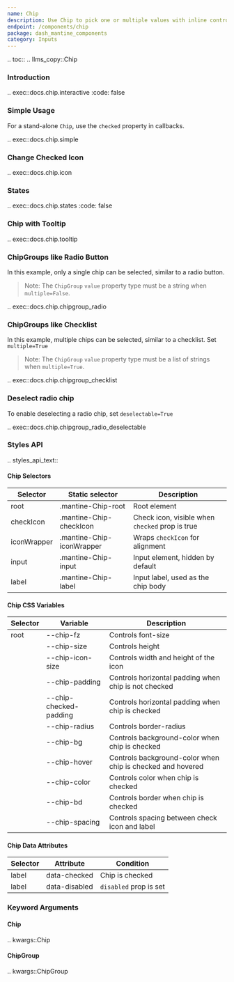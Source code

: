 ```yaml
---
name: Chip
description: Use Chip to pick one or multiple values with inline controls
endpoint: /components/chip
package: dash_mantine_components
category: Inputs
---
```


.. toc::
.. llms_copy::Chip

### Introduction

.. exec::docs.chip.interactive
    :code: false

### Simple Usage

For a stand-alone `Chip`, use the `checked` property in callbacks.

.. exec::docs.chip.simple


### Change Checked Icon

.. exec::docs.chip.icon



### States

.. exec::docs.chip.states
    :code: false


### Chip with Tooltip

.. exec::docs.chip.tooltip


### ChipGroups like Radio Button

In this example, only a single chip can be selected, similar to a radio button. 

> Note:  The  `ChipGroup` `value` property type must be a string when `multiple=False`.

.. exec::docs.chip.chipgroup_radio


### ChipGroups like Checklist

In this example,  multiple chips can be selected, similar to a checklist.  Set `multiple=True`

> Note: The  `ChipGroup` `value` property type must be a list of strings when `multiple=True`.

.. exec::docs.chip.chipgroup_checklist

### Deselect radio chip

To enable deselecting a radio chip, set `deselectable=True`


.. exec::docs.chip.chipgroup_radio_deselectable

### Styles API

.. styles_api_text::

#### Chip Selectors

| Selector    | Static selector              | Description                               |
|-------------|------------------------------|-------------------------------------------|
| root        | .mantine-Chip-root            | Root element                              |
| checkIcon   | .mantine-Chip-checkIcon       | Check icon, visible when `checked` prop is true |
| iconWrapper | .mantine-Chip-iconWrapper     | Wraps `checkIcon` for alignment           |
| input       | .mantine-Chip-input           | Input element, hidden by default          |
| label       | .mantine-Chip-label           | Input label, used as the chip body        |

#### Chip CSS Variables

| Selector | Variable                  | Description                                          |
|----------|---------------------------|------------------------------------------------------|
| root     | --chip-fz                  | Controls font-size                                   |
|          | --chip-size                | Controls height                                      |
|          | --chip-icon-size           | Controls width and height of the icon                |
|          | --chip-padding             | Controls horizontal padding when chip is not checked |
|          | --chip-checked-padding     | Controls horizontal padding when chip is checked     |
|          | --chip-radius              | Controls border-radius                               |
|          | --chip-bg                  | Controls background-color when chip is checked       |
|          | --chip-hover               | Controls background-color when chip is checked and hovered |
|          | --chip-color               | Controls color when chip is checked                  |
|          | --chip-bd                  | Controls border when chip is checked                 |
|          | --chip-spacing             | Controls spacing between check icon and label        |

#### Chip Data Attributes

| Selector | Attribute      | Condition                |
|----------|----------------|--------------------------|
| label    | data-checked    | Chip is checked          |
| label    | data-disabled   | `disabled` prop is set   |



### Keyword Arguments

#### Chip

.. kwargs::Chip

#### ChipGroup

.. kwargs::ChipGroup
